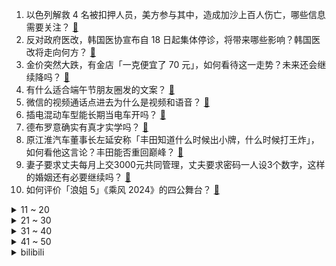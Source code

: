 1. 以色列解救 4 名被扣押人员，美方参与其中，造成加沙上百人伤亡，哪些信息需要关注？ [:link:](https://www.zhihu.com/question/658469924)
2. 反对政府医改，韩国医协宣布自 18 日起集体停诊，将带来哪些影响？韩国医改将走向何方？ [:link:](https://www.zhihu.com/question/658473496)
3. 金价突然大跌，有金店「一克便宜了 70 元」，如何看待这一走势？未来还会继续降吗？ [:link:](https://www.zhihu.com/question/658463988)
4. 有什么适合端午节朋友圈发的文案？ [:link:](https://www.zhihu.com/question/658154075)
5. 微信的视频通话点进去为什么是视频和语音？ [:link:](https://www.zhihu.com/question/656929674)
6. 插电混动车型能长期当电车开吗？ [:link:](https://www.zhihu.com/question/658015042)
7. 德布罗意确实有真才实学吗？ [:link:](https://www.zhihu.com/question/27564213)
8. 原江淮汽车董事长左延安称「丰田知道什么时候出小牌，什么时候打王炸」，如何看他这言论？丰田能否重回巅峰？ [:link:](https://www.zhihu.com/question/658490683)
9. 妻子要求丈夫每月上交3000元共同管理，丈夫要求密码一人设3个数字，这样的婚姻还有必要继续吗？ [:link:](https://www.zhihu.com/question/657849591)
10. 如何评价「浪姐 5」《乘风 2024》的四公舞台？ [:link:](https://www.zhihu.com/question/658310127)
<details>
<summary>11 ~ 20</summary>

11. 如何评价刘亦菲、佟大为主演的电视剧《玫瑰的故事》？ [:link:](https://www.zhihu.com/question/658439215)
12. 为什么年轻人月薪两万却不敢在商场买衣服? [:link:](https://www.zhihu.com/question/656174706)
13. 吵架时男朋友沉默不解决，已经互删了八天了，还有必要去联系他吗? [:link:](https://www.zhihu.com/question/658253901)
14. 网络工程师都需要掌握什么技术？ [:link:](https://www.zhihu.com/question/19766497)
15. 心理学：为什么智商高的人不喜欢与人交往？ [:link:](https://www.zhihu.com/question/657181384)
16. 关于屈原，我们了解多少? [:link:](https://www.zhihu.com/question/658436365)
17. 如何评价《乱马1/2》？ [:link:](https://www.zhihu.com/question/640876321)
18. 国足的球员们到底是不是中国技术最好的球员？ [:link:](https://www.zhihu.com/question/377434385)
19. 高考志愿填报，地域、大学、专业如何选择，三者哪个更优先？ [:link:](https://www.zhihu.com/question/656737919)
20. 如何评价 2024 高考物理试卷，难度如何？ [:link:](https://www.zhihu.com/question/658387614)
</details>
<details>
<summary>21 ~ 30</summary>

21. 官方通报「18 斤榴莲复秤仅 8 斤」，罚款 2000 元，缺斤少两事件频发，什么原因？如何有效治理？ [:link:](https://www.zhihu.com/question/658409330)
22. 「有氧运动」和「无氧运动」哪个长期坚持下来更适合减肥？ [:link:](https://www.zhihu.com/question/658114992)
23. 有哪些非常好看影响最深刻的书推荐？ [:link:](https://www.zhihu.com/question/657269449)
24. 持球大核打法的弊端有些什么？ [:link:](https://www.zhihu.com/question/575134360)
25. 如何看待广汽曾庆洪与比亚迪王传福之间「卷不卷」的争论？ [:link:](https://www.zhihu.com/question/658385273)
26. 为什么现在很多二游都学习使用类似《原神》的抽卡机制？ [:link:](https://www.zhihu.com/question/658271982)
27. 《魔兽世界：大地的裂变》暴雪其实用心去设计了，为什么玩家锐减？ [:link:](https://www.zhihu.com/question/590087582)
28. 你印象最深刻的反派是谁?为什么? [:link:](https://www.zhihu.com/question/656020696)
29. 以军轰炸加沙，超 80 名平民死亡，冲突爆发至今加沙地带 GDP 减少 83.5%，目前当地情况如何？ [:link:](https://www.zhihu.com/question/658432707)
30. 走到现在你都有了哪些感悟? [:link:](https://www.zhihu.com/question/585880684)
</details>
<details>
<summary>31 ~ 40</summary>

31. 贾母为何说尤二姐是个齐全孩子？ [:link:](https://www.zhihu.com/question/656700090)
32. 如何看待《黑神话悟空》宣布延期登陆XBOX平台的跳票行为？ [:link:](https://www.zhihu.com/question/658427063)
33. 你喜欢跑步机跑步，还是户外运动？ [:link:](https://www.zhihu.com/question/658039470)
34. 高考结束后建议做些什么？ [:link:](https://www.zhihu.com/question/658436834)
35. 还记得高考结束后的那天晚上，你做了什么吗？ [:link:](https://www.zhihu.com/question/658013745)
36. 有哪些非常能够治愈你的句子？ [:link:](https://www.zhihu.com/question/658438806)
37. 如何看待《庆余年》海棠朵朵和和范闲之间的情感？ [:link:](https://www.zhihu.com/question/378227150)
38. 你有什么生活中不为人知的冷知识么？ [:link:](https://www.zhihu.com/question/29521254)
39. 一个当代高中生穿越回古希腊，大概能混成什么水平的哲学家? [:link:](https://www.zhihu.com/question/658418162)
40. 高考考的不太好怎么办? [:link:](https://www.zhihu.com/question/658435454)
</details>
<details>
<summary>41 ~ 50</summary>

41. 失业后去摆摊可以吗？ [:link:](https://www.zhihu.com/question/658199565)
42. 《周处除三害》如果九发子弹都卡弹，陈桂林会放过尊者吗？ [:link:](https://www.zhihu.com/question/650888065)
43. 如何评价 ign《鸣潮》7分？ [:link:](https://www.zhihu.com/question/658429403)
44. 电视剧《步步惊心》中若曦的悲剧是怎么酿成的？ [:link:](https://www.zhihu.com/question/570676607)
45. 武大中法数学拔尖班时隔 30 年重启，这对培养国际化人才有何意义？ [:link:](https://www.zhihu.com/question/657835503)
46. 为什么克洛琳德和她专武的突破材料全是枫丹早期版本材料？而且和龙王几乎一模一样? [:link:](https://www.zhihu.com/question/658326490)
47. 汽车行业会一直这么卷下去吗？ [:link:](https://www.zhihu.com/question/649928383)
48. 有没有哪个瞬间，被咸蛋黄的美味深深戳到？ [:link:](https://www.zhihu.com/question/657329856)
49. 去医院生孩子只有自己和老公两个人够吗？ [:link:](https://www.zhihu.com/question/658203122)
50. 2024高考大作文挑战｜如果让你来写新课标II卷「未知之境」，你会怎么写？ [:link:](https://www.zhihu.com/question/658352117)
</details><details>
<summary>bilibili</summary>

</details>